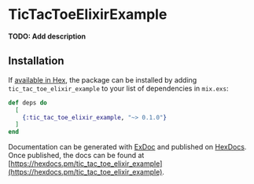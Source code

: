 # TicTacToeElixirExample

**TODO: Add description**

## Installation

If [available in Hex](https://hex.pm/docs/publish), the package can be installed
by adding `tic_tac_toe_elixir_example` to your list of dependencies in `mix.exs`:

```elixir
def deps do
  [
    {:tic_tac_toe_elixir_example, "~> 0.1.0"}
  ]
end
```

Documentation can be generated with [ExDoc](https://github.com/elixir-lang/ex_doc)
and published on [HexDocs](https://hexdocs.pm). Once published, the docs can
be found at [https://hexdocs.pm/tic_tac_toe_elixir_example](https://hexdocs.pm/tic_tac_toe_elixir_example).

